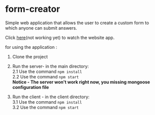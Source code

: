 # form-creator
Simple web application that allows the user to create a custom form to which anyone can submit answers.

Click [here]()(not working yet)
to watch the website app.

for using the application :  
1. Clone the project  
2. Run the server- in the main directory:    
  2.1 Use the command  `npm install`  
  2.2 Use the command  `npm start`  
  **Notice - The server won't work right now, you missing mongoose configuration file**  
    
3. Run the client - in the client directory:  
  3.1 Use the command  `npm install`  
  3.2 Use the command  `npm start`  

